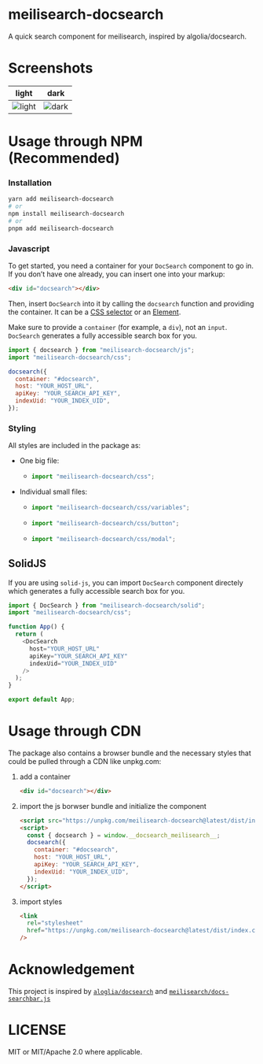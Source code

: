 # meilisearch-docsearch

A quick search component for meilisearch, inspired by algolia/docsearch.

# Screenshots

| light                                                                                              | dark                                                                                             |
| -------------------------------------------------------------------------------------------------- | ------------------------------------------------------------------------------------------------ |
| ![light](https://github.com/tauri-apps/meilisearch-docsearch/raw/dev/.github/screenshot-light.png) | ![dark](https://github.com/tauri-apps/meilisearch-docsearch/raw/dev/.github/screenshot-dark.png) |

# Usage through NPM (Recommended)

### Installation

```sh
yarn add meilisearch-docsearch
# or
npm install meilisearch-docsearch
# or
pnpm add meilisearch-docsearch
```

### Javascript

To get started, you need a container for your `DocSearch` component to go in. If you don’t have one already, you can insert one into your markup:

```html
<div id="docsearch"></div>
```

Then, insert `DocSearch` into it by calling the `docsearch` function and providing the container. It can be a [CSS selector](https://developer.mozilla.org/en-US/docs/web/css/css_selectors) or an [Element](https://developer.mozilla.org/en-us/docs/web/api/htmlelement).

Make sure to provide a `container` (for example, a `div`), not an `input`. `DocSearch` generates a fully accessible search box for you.

```js
import { docsearch } from "meilisearch-docsearch/js";
import "meilisearch-docsearch/css";

docsearch({
  container: "#docsearch",
  host: "YOUR_HOST_URL",
  apiKey: "YOUR_SEARCH_API_KEY",
  indexUid: "YOUR_INDEX_UID",
});
```

### Styling

All styles are included in the package as:

- One big file:
  - ```js
    import "meilisearch-docsearch/css";
    ```
- Individual small files:
  - ```js
    import "meilisearch-docsearch/css/variables";
    ```
  - ```js
    import "meilisearch-docsearch/css/button";
    ```
  - ```js
    import "meilisearch-docsearch/css/modal";
    ```

## SolidJS

If you are using `solid-js`, you can import `DocSearch` component directely which generates a fully accessible search box for you.

```js
import { DocSearch } from "meilisearch-docsearch/solid";
import "meilisearch-docsearch/css";

function App() {
  return (
    <DocSearch
      host="YOUR_HOST_URL"
      apiKey="YOUR_SEARCH_API_KEY"
      indexUid="YOUR_INDEX_UID"
    />
  );
}

export default App;
```

# Usage through CDN

The package also contains a browser bundle and the necessary styles that could be pulled through a CDN like unpkg.com:

1. add a container

   ```html
   <div id="docsearch"></div>
   ```

2. import the js borwser bundle and initialize the component

   ```html
   <script src="https://unpkg.com/meilisearch-docsearch@latest/dist/index.global.js"></script>
   <script>
     const { docsearch } = window.__docsearch_meilisearch__;
     docsearch({
       container: "#docsearch",
       host: "YOUR_HOST_URL",
       apiKey: "YOUR_SEARCH_API_KEY",
       indexUid: "YOUR_INDEX_UID",
     });
   </script>
   ```

3. import styles

   ```html
   <link
     rel="stylesheet"
     href="https://unpkg.com/meilisearch-docsearch@latest/dist/index.css"
   />
   ```

# Acknowledgement

This project is inspired by [`aloglia/docsearch`](https://github.com/algolia/docsearch/) and [`meilisearch/docs-searchbar.js`](https://github.com/meilisearch/docs-searchbar.js/)

# LICENSE

MIT or MIT/Apache 2.0 where applicable.
